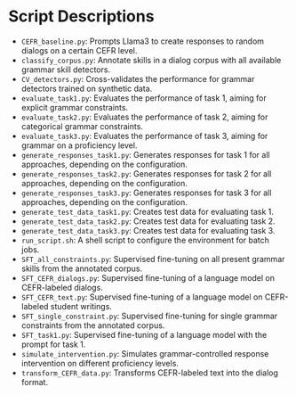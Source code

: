 # Script Descriptions

- `CEFR_baseline.py`: Prompts Llama3 to create responses to random dialogs on a certain CEFR level.
- `classify_corpus.py`: Annotate skills in a dialog corpus with all available grammar skill detectors.
- `CV_detectors.py`: Cross-validates the performance for grammar detectors trained on synthetic data.
- `evaluate_task1.py`: Evaluates the performance of task 1, aiming for explicit grammar constraints.
- `evaluate_task2.py`: Evaluates the performance of task 2, aiming for categorical grammar constraints.
- `evaluate_task3.py`: Evaluates the performance of task 3, aiming for grammar on a proficiency level.
- `generate_responses_task1.py`: Generates responses for task 1 for all approaches, depending on the configuration.
- `generate_responses_task2.py`: Generates responses for task 2 for all approaches, depending on the configuration.
- `generate_responses_task3.py`: Generates responses for task 3 for all approaches, depending on the configuration.
- `generate_test_data_task1.py`: Creates test data for evaluating task 1.
- `generate_test_data_task2.py`: Creates test data for evaluating task 2.
- `generate_test_data_task3.py`: Creates test data for evaluating task 3.
- `run_script.sh`: A shell script to configure the environment for batch jobs.
- `SFT_all_constraints.py`: Supervised fine-tuning on all present grammar skills from the annotated corpus.
- `SFT_CEFR_dialogs.py`: Supervised fine-tuning of a language model on CEFR-labeled dialogs.
- `SFT_CEFR_text.py`: Supervised fine-tuning of a language model on CEFR-labeled student writings.
- `SFT_single_constraint.py`: Supervised fine-tuning for single grammar constraints from the annotated corpus.
- `SFT_task1.py`: Supervised fine-tuning of a language model with the prompt for task 1.
- `simulate_intervention.py`: Simulates grammar-controlled response intervention on different proficiency levels.
- `transform_CEFR_data.py`: Transforms CEFR-labeled text into the dialog format.